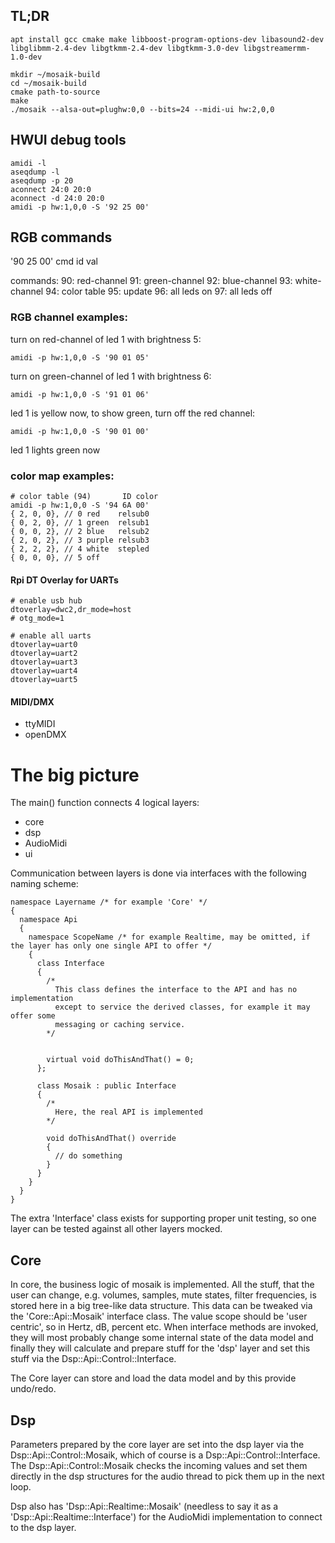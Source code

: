 ## TL;DR

	apt install gcc cmake make libboost-program-options-dev libasound2-dev libglibmm-2.4-dev libgtkmm-2.4-dev libgtkmm-3.0-dev libgstreamermm-1.0-dev
	
	mkdir ~/mosaik-build
	cd ~/mosaik-build
	cmake path-to-source
	make
	./mosaik --alsa-out=plughw:0,0 --bits=24 --midi-ui hw:2,0,0


## HWUI debug tools
	amidi -l
 	aseqdump -l
 	aseqdump -p 20
 	aconnect 24:0 20:0
 	aconnect -d 24:0 20:0
	amidi -p hw:1,0,0 -S '92 25 00'

## RGB commands
'90 25 00'
cmd id val

commands:
90: red-channel
91: green-channel
92: blue-channel
93: white-channel
94: color table
95: update
96: all leds on
97: all leds off  

### RGB channel examples:
	
turn on red-channel of led 1 with brightness 5:

	amidi -p hw:1,0,0 -S '90 01 05'
	
turn on green-channel of led 1 with brightness 6:

	amidi -p hw:1,0,0 -S '91 01 06'

led 1 is yellow now, to show green, turn off the red channel:

	amidi -p hw:1,0,0 -S '90 01 00'
	
led 1 lights green now
 

### color map examples:

	# color table (94)       ID color
	amidi -p hw:1,0,0 -S '94 6A 00'
	{ 2, 0, 0}, // 0 red	relsub0
	{ 0, 2, 0}, // 1 green	relsub1
	{ 0, 0, 2}, // 2 blue	relsub2
	{ 2, 0, 2}, // 3 purple	relsub3
	{ 2, 2, 2}, // 4 white	stepled
	{ 0, 0, 0}, // 5 off  
	


#### Rpi DT Overlay for UARTs

	# enable usb hub
	dtoverlay=dwc2,dr_mode=host
	# otg_mode=1
	
	# enable all uarts
	dtoverlay=uart0
	dtoverlay=uart2
	dtoverlay=uart3
	dtoverlay=uart4
	dtoverlay=uart5
	
#### MIDI/DMX

- ttyMIDI
- openDMX
	
# The big picture

The main() function connects 4 logical layers:

* core
* dsp
* AudioMidi
* ui

Communication between layers is done via interfaces with the following naming scheme:

```
namespace Layername /* for example 'Core' */
{
  namespace Api
  {
    namespace ScopeName /* for example Realtime, may be omitted, if the layer has only one single API to offer */
    {
      class Interface
      {
        /* 
          This class defines the interface to the API and has no implementation
          except to service the derived classes, for example it may offer some
          messaging or caching service.
        */
        

        virtual void doThisAndThat() = 0;
      };
      
      class Mosaik : public Interface 
      {
        /*
          Here, the real API is implemented
        */
        
        void doThisAndThat() override 
        {
          // do something
        }
      }
    }
  }
}
```

The extra 'Interface' class exists for supporting proper unit testing, so one layer can be tested against
all other layers mocked.

## Core

In core, the business logic of mosaik is implemented. All the stuff, that the user can change, 
e.g. volumes, samples, mute states, filter frequencies, is stored here in a big tree-like data 
structure. This data can be tweaked via the 'Core::Api::Mosaik' interface class. The value
scope should be 'user centric', so in Hertz, dB, percent etc.
When interface methods are invoked, they will most probably change some internal state of the data model
and finally they will calculate and prepare stuff for the 'dsp' layer and set this stuff via the 
Dsp::Api::Control::Interface. 

The Core layer can store and load the data model and by this provide undo/redo.

## Dsp

Parameters prepared by the core layer are set into the dsp layer via the Dsp::Api::Control::Mosaik, which
of course is a Dsp::Api::Control::Interface. The Dsp::Api::Control::Mosaik checks the incoming values and
set them directly in the dsp structures for the audio thread to pick them up in the next loop.

Dsp also has 'Dsp::Api::Realtime::Mosaik' (needless to say it as a 'Dsp::Api::Realtime::Interface') for the
AudioMidi implementation to connect to the dsp layer.
